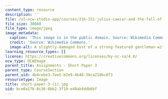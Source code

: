 ```yaml
---
content_type: resource
description: ''
file: /ol-ocw-studio-app/courses/21h-331-julius-caesar-and-the-fall-of-the-roman-republic-spring-2016/bce0a17b8c360bb23f19e40ab4ddb6bf_short-paper-3-1.jpg
file_size: 38080
file_type: image/jpeg
image_metadata:
  caption: 'This image is in the public domain. Source: Wikimedia Commons.'
  credit: 'Source: Wikimedia Commons.'
  image-alt: A slightly-damaged bust of a strong-featured gentleman with thick hair.
learning_resource_types: []
license: https://creativecommons.org/licenses/by-nc-sa/4.0/
ocw_type: OCWImage
parent_title: Assignments - Short Paper 3
parent_type: CourseSection
parent_uid: 4b4cebe3-7ee5-b2e9-4b48-36ca210bc6f3
resourcetype: Image
title: short-paper-3-(1).jpg
uid: bce0a17b-8c36-0bb2-3f19-e40ab4ddb6bf
---
```

